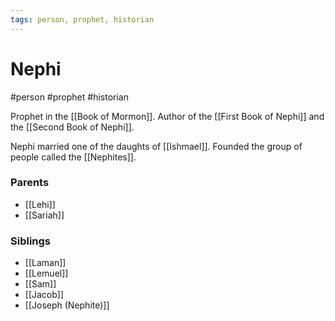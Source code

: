 ```yaml
---
tags: person, prophet, historian
---
```

# Nephi
#person #prophet #historian

Prophet in the [[Book of Mormon]].  Author of the [[First Book of Nephi]] and the [[Second Book of Nephi]].

Nephi married one of the daughts of [[Ishmael]].  Founded the group of people called the [[Nephites]].

### Parents
- [[Lehi]]
- [[Sariah]]

### Siblings
- [[Laman]]
- [[Lemuel]]
- [[Sam]]
- [[Jacob]]
- [[Joseph (Nephite)]]
